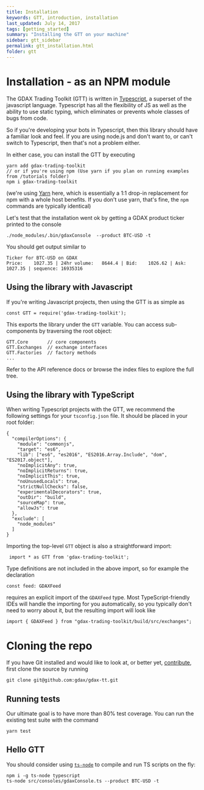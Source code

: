```yaml
---
title: Installation
keywords: GTT, introduction, installation
last_updated: July 14, 2017
tags: [getting_started]
summary: "Installing the GTT on your machine"
sidebar: gtt_sidebar
permalink: gtt_installation.html
folder: gtt
---
```


# Installation - as an NPM module

The GDAX Trading Toolkit (GTT) is written in [Typescript](https://www.typescriptlang.org), a superset of the javascript
language. Typescript has all the flexibility of JS as well as the ability to use static typing, which eliminates or prevents
 whole classes of bugs from code.
 
So if you're developing your bots in Typescript, then this library should have a familiar look and feel. If you are using
node.js and don't want to, or can't switch to Typescript, then that's not a problem either.

In either case, you can install the GTT by executing 
   
    yarn add gdax-trading-toolkit
    // or if you're using npm (Use yarn if you plan on running examples from /tutorials folder)
    npm i gdax-trading-toolkit
   
(we're using [Yarn](https://yarnpkg.com/) here, which is essentially a 1:1 drop-in replacement for npm with a whole host 
benefits. If you don't use yarn, that's fine, the `npm` commands are typically identical)

Let's test that the installation went ok by getting a GDAX product ticker printed to the console

    ./node_modules/.bin/gdaxConsole  --product BTC-USD -t

You should get output similar to

    Ticker for BTC-USD on GDAX
    Price:    1027.35 | 24hr volume:   8644.4 | Bid:    1026.62 | Ask:    1027.35 | sequence: 16935316

## Using the library with Javascript

If you're writing Javascript projects, then using the GTT is as simple as

    const GTT = require('gdax-trading-toolkit');

This exports the library under the `GTT` variable. You can access sub-components by traversing the root object:

    GTT.Core       // core components
    GTT.Exchanges  // exchange interfaces
    GTT.Factories  // factory methods
    ...

Refer to the API reference docs or browse the index files to explore the full tree.

## Using the library with TypeScript

When writing Typescript projects with the GTT, we recommend the following settings for your `tsconfig.json` file. It should be placed in your root folder:

    {
      "compilerOptions": {
        "module": "commonjs",
        "target": "es6",
        "lib": ["es6", "es2016", "ES2016.Array.Include", "dom", "ES2017.object"],
        "noImplicitAny": true,
        "noImplicitReturns": true,
        "noImplicitThis": true,
        "noUnusedLocals": true,
        "strictNullChecks": false,
        "experimentalDecorators": true,
        "outDir": "build",
        "sourceMap": true,
        "allowJs": true
      },
      "exclude": [
        "node_modules"
      ]
    }

Importing the top-level `GTT` object is also a straightforward import:

     import * as GTT from 'gdax-trading-toolkit';

Type definitions are not included in the above import, so for example the declaration

    const feed: GDAXFeed

requires an explicit import of the `GDAXFeed` type. Most TypeScript-friendly IDEs will handle the importing for you automatically, so you typically don't need to worry about it, but the resulting import will look like

    import { GDAXFeed } from "gdax-trading-toolkit/build/src/exchanges";

# Cloning the repo

If you have Git installed and would like to look at, or better yet, [contribute](/contributing.html), first
clone the source by running

    git clone git@github.com:gdax/gdax-tt.git

## Running tests

Our ultimate goal is to have more than 80% test coverage. You can run the existing test suite with the command

    yarn test

## Hello GTT

You should consider using [`ts-node`](https://www.npmjs.com/package/ts-node) to compile and run TS scripts on the fly:

    npm i -g ts-node typescript
    ts-node src/consoles/gdaxConsole.ts --product BTC-USD -t

